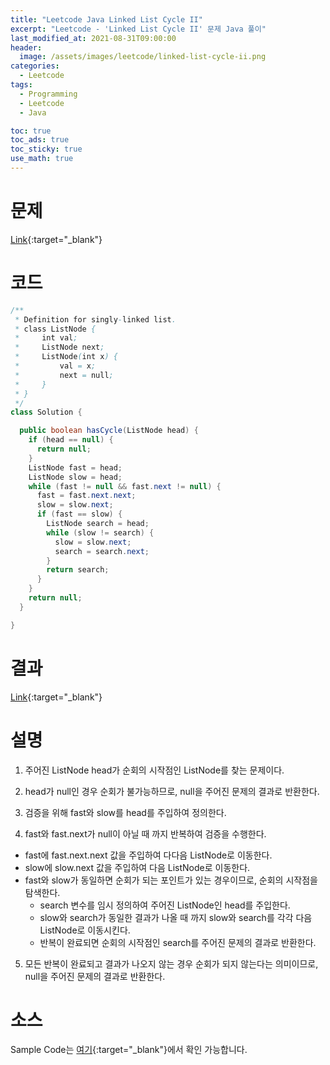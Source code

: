 ```yaml
---
title: "Leetcode Java Linked List Cycle II"
excerpt: "Leetcode - 'Linked List Cycle II' 문제 Java 풀이"
last_modified_at: 2021-08-31T09:00:00
header:
  image: /assets/images/leetcode/linked-list-cycle-ii.png
categories:
  - Leetcode
tags:
  - Programming
  - Leetcode
  - Java

toc: true
toc_ads: true
toc_sticky: true
use_math: true
---
```

# 문제
[Link](https://leetcode.com/problems/linked-list-cycle-ii/){:target="_blank"}

# 코드
```java
/**
 * Definition for singly-linked list.
 * class ListNode {
 *     int val;
 *     ListNode next;
 *     ListNode(int x) {
 *         val = x;
 *         next = null;
 *     }
 * }
 */
class Solution {

  public boolean hasCycle(ListNode head) {
    if (head == null) {
      return null;
    }
    ListNode fast = head;
    ListNode slow = head;
    while (fast != null && fast.next != null) {
      fast = fast.next.next;
      slow = slow.next;
      if (fast == slow) {
        ListNode search = head;
        while (slow != search) {
          slow = slow.next;
          search = search.next;
        }
        return search;
      }
    }
    return null;
  }

}
```

# 결과
[Link](https://leetcode.com/submissions/detail/546937975/){:target="_blank"}

# 설명
1. 주어진 ListNode head가 순회의 시작점인 ListNode를 찾는 문제이다.

2. head가 null인 경우 순회가 불가능하므로, null을 주어진 문제의 결과로 반환한다.

3. 검증을 위해 fast와 slow를 head를 주입하여 정의한다.

4. fast와 fast.next가 null이 아닐 때 까지 반복하여 검증을 수행한다.
- fast에 fast.next.next 값을 주입하여 다다음 ListNode로 이동한다.
- slow에 slow.next 값을 주입하여 다음 ListNode로 이동한다.
- fast와 slow가 동일하면 순회가 되는 포인트가 있는 경우이므로, 순회의 시작점을 탐색한다.
  - search 변수를 임시 정의하여 주어진 ListNode인 head를 주입한다.
  - slow와 search가 동일한 결과가 나올 때 까지 slow와 search를 각각 다음 ListNode로 이동시킨다.
  - 반복이 완료되면 순회의 시작점인 search를 주어진 문제의 결과로 반환한다.

5. 모든 반복이 완료되고 결과가 나오지 않는 경우 순회가 되지 않는다는 의미이므로, null을 주어진 문제의 결과로 반환한다.

# 소스
Sample Code는 [여기](https://github.com/GracefulSoul/leetcode/blob/master/src/main/java/gracefulsoul/problems/LinkedListCycleII.java){:target="_blank"}에서 확인 가능합니다.